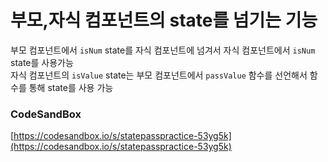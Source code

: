 # 부모,자식 컴포넌트의 state를 넘기는 기능

부모 컴포넌트에서 `isNum` state를 자식 컴포넌트에 넘겨서 자식 컴포넌트에서 `isNum` state를 사용가능 \
자식 컴포넌트의 `isValue` state는 부모 컴포넌트에서 `passValue` 함수를 선언해서 함수를 통해 state를 사용 가능

### CodeSandBox
[https://codesandbox.io/s/statepasspractice-53yg5k](https://codesandbox.io/s/statepasspractice-53yg5k)
